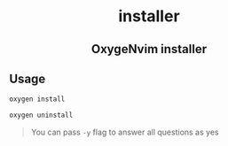 <h1 align="center">installer</h1>
<h2 align="center">OxygeNvim installer</h2>

## Usage

```sh
oxygen install
```

```sh
oxygen uninstall
```

> You can pass `-y` flag to answer all questions as yes
